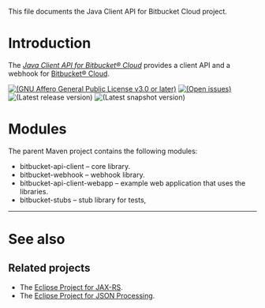 This file documents the Java Client API for Bitbucket Cloud project.

# Introduction

The *[Java Client API for Bitbucket® Cloud]* provides a client API and a
webhook for [Bitbucket® Cloud].

[Java Client API for Bitbucket® Cloud]: https://vx68k.bitbucket.io/bitbucket-api-client-java/
[Bitbucket® Cloud]: https://bitbucket.org/

[![(GNU Affero General Public License v3.0 or later)
](https://img.shields.io/badge/license-AGPL--3.0--or--later-blue.svg)][AGPL-3.0-or-later]
[![(Open issues)
](https://img.shields.io/bitbucket/issues/vx68k/bitbucket-api-client-java.svg)][open issues]
![(Latest release version)
](https://img.shields.io/maven-central/v/org.vx68k.bitbucket/bitbucket-api-client-parent.svg)
![(Latest snapshot version)
](https://img.shields.io/nexus/s/https/oss.sonatype.org/org.vx68k.bitbucket/bitbucket-api-client-parent.svg)

[AGPL-3.0-or-later]: https://spdx.org/licenses/AGPL-3.0-or-later.html
                     "GNU Affero General Public License v3.0 or later"
[Open issues]: https://bitbucket.org/vx68k/bitbucket-api-client-java/issues?status=new&status=open

# Modules

The parent Maven project contains the following modules:

  * bitbucket-api-client – core library.
  * bitbucket-webhook – webhook library.
  * bitbucket-api-client-webapp – example web application that uses the libraries.
  * bitbucket-stubs – stub library for tests,

---

# See also

## Related projects

  - The [Eclipse Project for JAX-RS].
  - The [Eclipse Project for JSON Processing].

[Eclipse Project for JAX-RS]: https://projects.eclipse.org/projects/ee4j.jaxrs
[Eclipse Project for JSON Processing]: https://projects.eclipse.org/projects/ee4j.jsonp
